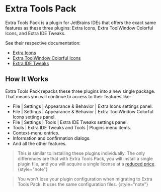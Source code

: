 <show-structure for="chapter,procedure,tab,def"/>

# Extra Tools Pack

Extra Tools Pack is a plugin for JetBrains IDEs that offers the exact same features as these three plugins: Extra Icons, Extra ToolWindow Colorful Icons, and Extra IDE Tweaks.

See their respective documentation:

* [Extra Icons](Extra-Icons.md)
* [Extra ToolWindow Colorful Icons](Extra-TCI.md)
* [Extra IDE Tweaks](Extra-IDE-Tweaks.md)

## How It Works

Extra Tools Pack repacks these three plugins into a new single package.
That means you will continue to access to their features like:
* <ui-path>File | Settings | Appearance & Behavior | Extra Icons</ui-path> settings panel.
* <ui-path>File | Settings | Appearance & Behavior | Extra ToolWindow Colorful Icons</ui-path> settings panel.
* <ui-path>File | Settings | Tools | Extra IDE Tweaks</ui-path> settings panel.
* <ui-path>Tools | Extra IDE Tweaks</ui-path> and <ui-path>Tools | Plugins</ui-path> menu items.
* Context-menu entries.
* Information and confirmation dialogs.
* And all the other features.

> This is similar to installing these plugins individually. The only differences are that with Extra Tools Pack, you will install a single plugin file, and you will acquire a single license at a [reduced price](Purchase-a-License.md#extra-tools-pack).
{style="note"}

> You won't lose your plugin configuration when migrating to Extra Tools Pack. It uses the same configuration files.
{style="note"}
